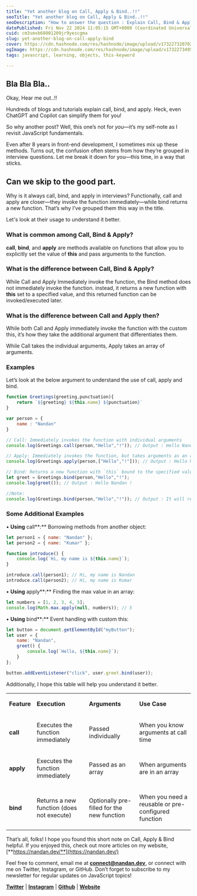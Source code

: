 ```yaml
---
title: "Yet another blog on Call, Apply & Bind..!!"
seoTitle: "Yet another blog on Call, Apply & Bind..!!"
seoDescription: "How to answer the question : Explain Call, Bind & Apply in Javascript."
datePublished: Fri Nov 22 2024 11:05:15 GMT+0000 (Coordinated Universal Time)
cuid: cm3smxb68001209jr9yescgma
slug: yet-another-blog-on-call-apply-bind
cover: https://cdn.hashnode.com/res/hashnode/image/upload/v1732273207021/92fa831e-80f5-415e-b1ab-9e46cb5b6998.png
ogImage: https://cdn.hashnode.com/res/hashnode/image/upload/v1732273495482/3a810f53-ccfc-4da3-96b0-ce4f3221d51f.png
tags: javascript, learning, objects, this-keyword

---
```


## Bla Bla Bla..

Okay, Hear me out..!!

Hundreds of blogs and tutorials explain call, bind, and apply. Heck, even ChatGPT and Copilot can simplify them for you!

So why another post? Well, this one’s not for *you*—it’s my self-note as I revisit JavaScript fundamentals.

Even after 8 years in front-end development, I sometimes mix up these methods. Turns out, the confusion often stems from how they’re grouped in interview questions. Let me break it down for you—this time, in a way that sticks.

## Can we skip to the good part.

Why is it always call, bind, and apply in interviews? Functionally, call and apply are closer—they invoke the function immediately—while bind returns a new function. That’s why I’ve grouped them this way in the title.

Let's look at their usage to understand it better.

### What is common among Call, Bind & Apply?

**call**, **bind**, and **apply** are methods available on functions that allow you to explicitly set the value of **this** and pass arguments to the function.

### What is the difference between Call, Bind & Apply?

While Call and Apply Immediately invoke the function, the Bind method does not immediately invoke the function. instead, it returns a new function with **this** set to a specified value, and this returned function can be invoked/executed later.

### What is the difference between Call and Apply then?

While both Call and Apply immediately invoke the function with the custom this, it’s how they take the additional argument that differentiates them.

While Call takes the individual arguments, Apply takes an array of arguments.

### Examples

Let’s look at the below argument to understand the use of call, apply and bind.

```javascript
function Greetings(greeting,punctuation){
    return `${greeting} ${this.name} ${punctuation}`
}

var person = {
    name : "Nandan"
}

// Call: Immediately invokes the function with individual arguments
console.log(Greetings.call(person,"Hello","!")); // Output : Hello Nandan !

// Apply: Immediately invokes the function, but takes arguments as an array
console.log(Greetings.apply(person,["Hello","!"])); // Output : Hello Nandan !

// Bind: Returns a new function with `this` bound to the specified value
let greet = Greetings.bind(person,"Hello","!");
console.log(greet()); // Output : Hello Nandan !

//Note:
console.log(Greetings.bind(person,"Hello","!")); // Output : It will return a function
```

### Some Additional Examples

• **Using** call**:** Borrowing methods from another object:

```javascript
let person1 = { name: "Nandan" };
let person2 = { name: "Kumar" };

function introduce() {
    console.log(`Hi, my name is ${this.name}`);
}

introduce.call(person1); // Hi, my name is Nandan
introduce.call(person2); // Hi, my name is Kumar
```

• **Using** apply**:** Finding the max value in an array:

```javascript
let numbers = [1, 2, 3, 4, 5];
console.log(Math.max.apply(null, numbers)); // 5
```

• **Using** bind**:** Event handling with custom this:

```javascript
let button = document.getElementById("myButton");
let user = {
    name: "Nandan",
    greet() {
        console.log(`Hello, ${this.name}`);
    }
};

button.addEventListener("click", user.greet.bind(user));
```

Additionally, I hope this table will help you understand it better.

<table><tbody><tr><td colspan="1" rowspan="1"><p><strong>Feature</strong></p></td><td colspan="1" rowspan="1"><p><strong>Execution</strong></p></td><td colspan="1" rowspan="1"><p><strong>Arguments</strong></p></td><td colspan="1" rowspan="1"><p><strong>Use Case</strong></p></td></tr><tr><td colspan="1" rowspan="1"><p><strong>call</strong></p></td><td colspan="1" rowspan="1"><p>Executes the function immediately</p></td><td colspan="1" rowspan="1"><p>Passed individually</p></td><td colspan="1" rowspan="1"><p>When you know arguments at call time</p></td></tr><tr><td colspan="1" rowspan="1"><p><strong>apply</strong></p></td><td colspan="1" rowspan="1"><p>Executes the function immediately</p></td><td colspan="1" rowspan="1"><p>Passed as an array</p></td><td colspan="1" rowspan="1"><p>When arguments are in an array</p></td></tr><tr><td colspan="1" rowspan="1"><p><strong>bind</strong></p></td><td colspan="1" rowspan="1"><p>Returns a new function (does not execute)</p></td><td colspan="1" rowspan="1"><p>Optionally pre-filled for the new function</p></td><td colspan="1" rowspan="1"><p>When you need a reusable or pre-configured function</p></td></tr></tbody></table>

That’s all, folks! I hope you found this short note on Call, Apply & Bind helpful. If you enjoyed this, check out more articles on my website, [**https://nandan.dev/**](https://nandan.dev/)

Feel free to comment, email me at [**connect@nandan.dev**](http://mailto:connect@nandan.dev/), or connect with me on Twitter, Instagram, or GitHub. Don’t forget to subscribe to my newsletter for regular updates on JavaScript topics!

[**Twitter**](https://twitter.com/_sirius93_) | [**Instagram**](https://www.instagram.com/nandandotdev) | [**Github**](https://github.com/sirius93) | [**Website**](https://nandan.dev/)